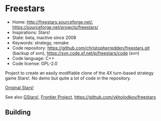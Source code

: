 # Freestars

- Home: http://freestars.sourceforge.net/, https://sourceforge.net/projects/freestars/
- Inspirations: Stars!
- State: beta, inactive since 2008
- Keywords: strategy, remake
- Code repository: https://github.com/christopherredden/freestars.git (backup of svn), https://svn.code.sf.net/p/freestars/code (svn)
- Code language: C++
- Code license: GPL-2.0

Project to create an easily modifiable clone of the 4X turn-based strategy game Stars!.
No demo but quite a lot of code in the repository.

[Original Stars!](https://en.wikipedia.org/wiki/Stars!)

See also [GStars!](https://sourceforge.net/projects/gstars/), [Frontier Project](https://sourceforge.net/projects/frontierproject/), https://github.com/vkholodkov/freestars

## Building
